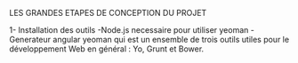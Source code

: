 LES GRANDES ETAPES DE CONCEPTION DU PROJET

1- Installation des outils
-Node.js necessaire pour utiliser yeoman
-Generateur angular yeoman qui est un  ensemble de trois outils utiles pour le développement Web en général : Yo, Grunt et Bower.
